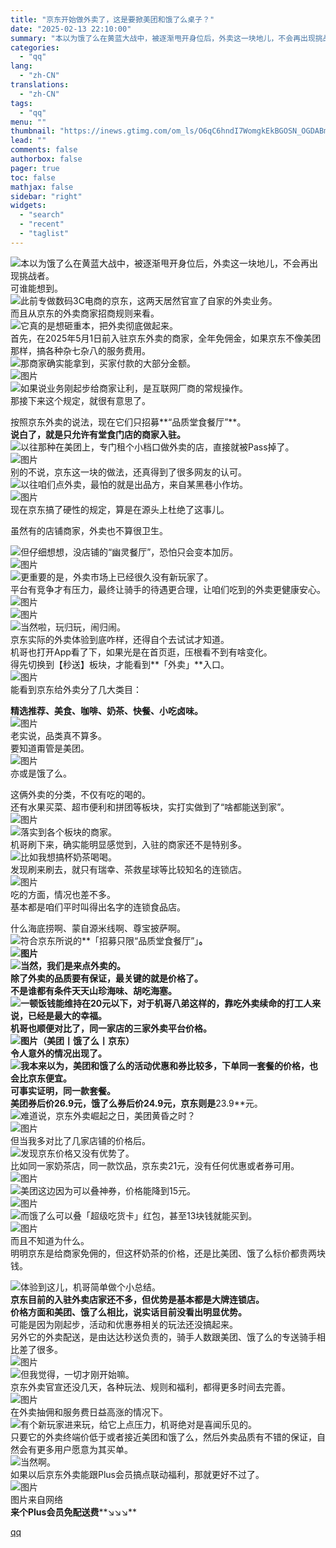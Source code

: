 ```yaml
---
title: "京东开始做外卖了，这是要掀美团和饿了么桌子？"
date: "2025-02-13 22:10:00"
summary: "本以为饿了么在黄蓝大战中，被逐渐甩开身位后，外卖这一块地儿，不会再出现挑战者。可谁能想到。此前专做数..."
categories:
  - "qq"
lang:
  - "zh-CN"
translations:
  - "zh-CN"
tags:
  - "qq"
menu: ""
thumbnail: "https://inews.gtimg.com/om_ls/O6qC6hndI7WomgkEkBGOSN_OGDABma-Os_iH-CtsHLiHgAA_640360/0"
lead: ""
comments: false
authorbox: false
pager: true
toc: false
mathjax: false
sidebar: "right"
widgets:
  - "search"
  - "recent"
  - "taglist"
---
```


![](https://inews.gtimg.com/news_bt/OIWhWQOQM-Dl-zadPKWBPnhgjddQm_AHWMOqS4qIP9EHMAA/641)本以为饿了么在黄蓝大战中，被逐渐甩开身位后，外卖这一块地儿，不会再出现挑战者。  
可谁能想到。  
![](https://inews.gtimg.com/news_bt/OfqYL7EEqNt9yRG1DCnQ-eUR1PTYIGL9FQWOdXUWfGy24AA/641)此前专做数码3C电商的京东，这两天居然官宣了自家的外卖业务。  
而且从京东的外卖商家招商规则来看。  
![](https://inews.gtimg.com/news_bt/OVqCyCtIkpXbLwFOnhdr4lv8nJtx4H4lXqO56tBuYice0AA/641)它真的是想砸重本，把外卖彻底做起来。  
首先，在2025年5月1日前入驻京东外卖的商家，全年免佣金，如果京东不像美团那样，搞各种杂七杂八的服务费用。  
![](https://inews.gtimg.com/news_bt/OSjyzJ_ccImHlPYHr_QhkbJ7j0x5HZempU3pxaoX-BJWMAA/641)那商家确实能拿到，买家付款的大部分金额。  
![图片](https://inews.gtimg.com/news_bt/OITBlwNBUhEuVOyvBEG0vn43mfGoRWCFO55G0frYadhsUAA/641)  
![](https://inews.gtimg.com/news_bt/OFah7NgZLXrO-UFiULIeb18acIc48r5wmaHb3yijjNQ4sAA/641)如果说业务刚起步给商家让利，是互联网厂商的常规操作。  
那接下来这个规定，就很有意思了。  
  
按照京东外卖的说法，现在它们只招募**“品质堂食餐厅”**。  
**说白了，就是只允许有堂食门店的商家入驻。**  
![](https://inews.gtimg.com/news_bt/OKV4aGv8CWGyudzuIPFfR3i9Dqy5KGE9eexzusTGy56VIAA/641)以往那种在美团上，专门租个小档口做外卖的店，直接就被Pass掉了。  
![图片](https://inews.gtimg.com/news_bt/Oocam8tJNcbQaM1KQ27Q-uv7i4kR7jqmTiM5R--ZpJHpkAA/641)  
别的不说，京东这一块的做法，还真得到了很多网友的认可。  
![](https://inews.gtimg.com/news_bt/OKZbTYfCJFRMT4lw01k-Dqf7vXb9jczBxGqkwhv8aw0OsAA/641)以往咱们点外卖，最怕的就是出品方，来自某黑巷小作坊。  
![图片](https://inews.gtimg.com/news_bt/O7fTlXlHsCMwUTBf81MrHbZL4pODY7j2lTAea159OppRQAA/641)  
现在京东搞了硬性的规定，算是在源头上杜绝了这事儿。  
  
虽然有的店铺商家，外卖也不算很卫生。  
  
![](https://inews.gtimg.com/news_bt/OND4uJOopvMLIbovZ-rRJ6hziDO9ibL4_HTK50_HQzUlAAA/641)但仔细想想，没店铺的“幽灵餐厅”，恐怕只会变本加厉。  
![图片](https://inews.gtimg.com/news_bt/OCbE3n_iHhRkCQQtRXUo3xkcnPgc0_K5EhT4QO-xf1OIMAA/641)  
![](https://inews.gtimg.com/news_bt/OfqYL7EEqNt9yRG1DCnQ-eUR1PTYIGL9FQWOdXUWfGy24AA/641)更重要的是，外卖市场上已经很久没有新玩家了。  
平台有竞争才有压力，最终让骑手的待遇更合理，让咱们吃到的外卖更健康安心。  
![图片](https://inews.gtimg.com/news_bt/Op7R1HGgKaP2wVSHlZZlhHGcZN42yJJavVcnLQMTWDdykAA/641)  
![图片](https://inews.gtimg.com/news_bt/OBnEO-A6ldJX6D7QeNTJ5fVsPEEVCB1EGCiCkqHmKbBb8AA/641)  
![](https://inews.gtimg.com/news_bt/OjnKYI94kEbkRucbTtVw8YqC5806qlgpBfSdWsi19O4DAAA/641)当然啦，玩归玩，闹归闹。  
京东实际的外卖体验到底咋样，还得自个去试试才知道。  
机哥也打开App看了下，如果光是在首页逛，压根看不到有啥变化。  
得先切换到【秒送】板块，才能看到**「外卖」**入口。  
![图片](https://inews.gtimg.com/news_bt/OM0QplsGF2Z7Ro4UovSt5jHzQFLXy11sri9CIPJuK6BFwAA/641)  
能看到京东给外卖分了几大类目：  
  
**精选推荐、美食、咖啡、奶茶、快餐、小吃卤味。**  
![图片](https://inews.gtimg.com/news_bt/OPx7TIlys2fpKa62xL_2zHKfdGW3mgf5BNaJKO7AEpW5MAA/641)  
老实说，品类真不算多。  
要知道甭管是美团。  
![图片](https://inews.gtimg.com/news_bt/OCE-1F4sOZg0iCvB1cDR8uUALi8PrcuW-_IActnAiYdmsAA/641)  
亦或是饿了么。  
  
这俩外卖的分类，不仅有吃的喝的。  
还有水果买菜、超市便利和拼团等板块，实打实做到了“啥都能送到家”。  
![图片](https://inews.gtimg.com/news_bt/O5U3dwk9jlBzIsImnfV4HQoxf_m0Tn-zKZlkVjc7FBu5sAA/641)  
![](https://inews.gtimg.com/news_bt/OfNZY6euB_AtCFP9gbHjzmfm-TOOL6-s7sadQp7MIlbeYAA/641)落实到各个板块的商家。  
机哥刷下来，确实能明显感觉到，入驻的商家还不是特别多。  
![](https://inews.gtimg.com/news_bt/OtndKz8PCpkvLkoVQ8ds13ckgXQXK6Lz6HGpLxKHtdPt8AA/641)比如我想搞杯奶茶喝喝。  
发现刷来刷去，就只有瑞幸、茶救星球等比较知名的连锁店。  
![图片](https://inews.gtimg.com/news_bt/GPft9TDn7y-USBswW3uwICcSAbrKcwdFmda81Hgg53e3gAA/0)  
吃的方面，情况也差不多。  
基本都是咱们平时叫得出名字的连锁食品店。  
  
什么海底捞啊、蒙自源米线啊、尊宝披萨啊。  
![](https://inews.gtimg.com/news_bt/OF2ttBJuAk3BxEYj8F46BS7ikMQsvMUrCA162WBgRQCXwAA/641)符合京东所说的**「招募只限“品质堂食餐厅”」**。  
![图片](https://inews.gtimg.com/news_bt/GbNC9Q9YuFEjVYndO5aUxj4rqpLMzwFV_zQNsaSK9gIywAA/0)  
![](https://inews.gtimg.com/news_bt/OSjyzJ_ccImHlPYHr_QhkbJ7j0x5HZempU3pxaoX-BJWMAA/641)当然，我们是来点外卖的。  
除了外卖的品质要有保证，最关键的就是价格了。  
不是谁都有条件天天山珍海味、胡吃海塞。  
![](https://inews.gtimg.com/news_bt/O-FGrhgwD7dK5R0-VtrNcf3CNo_JnCWnHe4vbYhC7mWCYAA/641)一顿饭钱能维持在20元以下，对于机哥八弟这样的，靠吃外卖续命的打工人来说，已经是最大的幸福。  
机哥也顺便对比了，同一家店的三家外卖平台价格。  
![图片](https://inews.gtimg.com/news_bt/Oan7zT4r9rxWKzvbjsSbSixChE8uRhPkhkQQ3ujEHvvOoAA/641)（美团丨饿了么丨京东）  
令人意外的情况出现了。  
![](https://inews.gtimg.com/news_bt/OBNZyXF8cyNoyI2fKD5WtH7HosSvAVw-sjcU0YwWe2xwYAA/641)我本来以为，美团和饿了么的活动优惠和券比较多，下单同一套餐的价格，也会比京东便宜。  
可事实证明，同一款套餐。  
美团券后价26.9元，饿了么券后价24.9元，京东则是**23.9**元。  
![](https://inews.gtimg.com/news_bt/O5ayzqPaP0QG7diYK6kMFftejmTr9QkTaAPgGgEOXfB6UAA/641)难道说，京东外卖崛起之日，美团黄昏之时？  
![图片](https://inews.gtimg.com/news_bt/OSJR11ThP5UF48z4xxbyfcI1vBF-E_ciT-oCFk1iBjQ7cAA/641)  
但当我多对比了几家店铺的价格后。  
![](https://inews.gtimg.com/news_bt/OmRsUdIybA3V8kDyTaOJvDms3hF9c0HEvzg_v12BnbXcgAA/641)发现京东价格又没有优势了。  
比如同一家奶茶店，同一款饮品，京东卖21元，没有任何优惠或者券可用。  
![图片](https://inews.gtimg.com/news_bt/O5Tr7xhLB0YetMoD4VZJtY1TBTh9R8uNZaQe46egd3-NIAA/641)  
![](https://inews.gtimg.com/news_bt/OHZAX7pFP9_kj6LK7mDwh7EbTGynYaZBZmF6LaCNV9048AA/641)美团这边因为可以叠神券，价格能降到15元。  
![图片](https://inews.gtimg.com/news_bt/O_Gxc8THN_B8jskfgG9InTz6NChuZQvw1RkMM05xS9GSIAA/641)  
![](https://inews.gtimg.com/news_bt/OvWSNM_xrLU9py-d26PzzBZombxcctVFXO4gBsEx9HkbwAA/641)而饿了么可以叠「超级吃货卡」红包，甚至13块钱就能买到。  
![图片](https://inews.gtimg.com/news_bt/OcrVAw4uHTe410c62Ty3RGM4YKQjjt_tmsCkse0hQ06r4AA/641)  
而且不知道为什么。  
明明京东是给商家免佣的，但这杯奶茶的价格，还是比美团、饿了么标价都贵两块钱。  
  
![](https://inews.gtimg.com/news_bt/O5JR-XCHERRajkfMberTtRasOaQhmPtHaFSagb2vmHbOYAA/641)体验到这儿，机哥简单做个小总结。  
**京东目前的入驻外卖店家还不多，但优势是基本都是大牌连锁店。**  
**价格方面和美团、饿了么相比，说实话目前没看出明显优势。**  
可能是因为刚起步，活动和优惠券相关的玩法还没搞起来。  
另外它的外卖配送，是由达达秒送负责的，骑手人数跟美团、饿了么的专送骑手相比差了很多。  
![图片](https://inews.gtimg.com/news_bt/O3Tsh5S0m1417nn9ygHrl38hPz5pKrPTdygtxSOWhs8PwAA/641)  
![](https://inews.gtimg.com/news_bt/OjnKYI94kEbkRucbTtVw8YqC5806qlgpBfSdWsi19O4DAAA/641)但我觉得，一切才刚开始嘛。  
京东外卖官宣还没几天，各种玩法、规则和福利，都得更多时间去完善。  
![图片](https://inews.gtimg.com/news_bt/Oe0ZI59yzGT8PMgq80C8YoILHDS5ita0hM-dpF8Z3d6JoAA/641)  
在外卖抽佣和服务费日益高涨的情况下。  
![](https://inews.gtimg.com/news_bt/OiZbFqcLspLjCYQxrj8ULqOhSbel8BgLvW-HeiWoMhhK4AA/641)有个新玩家进来玩，给它上点压力，机哥绝对是喜闻乐见的。  
只要它的外卖终端价低于或者接近美团和饿了么，然后外卖品质有不错的保证，自然会有更多用户愿意为其买单。  
![](https://inews.gtimg.com/news_bt/O3E107g-i_Cn0H8NPxRqu6at5a4M1nq5quHciK4Not0ukAA/641)当然啊。  
如果以后京东外卖能跟Plus会员搞点联动福利，那就更好不过了。  
![图片](https://inews.gtimg.com/news_bt/OeuYzv2Dsy_vBwtBkKgvZ2HcjLx6WiztdlATy5H395_y8AA/641)  
图片来自网络  
**来个Plus会员免配送费****↘↘↘**

[qq](https://new.qq.com/rain/a/20250213A08YLJ00)

